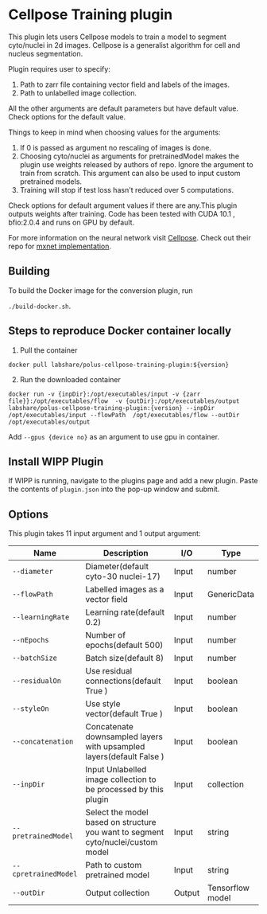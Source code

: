 # Cellpose Training plugin

This plugin lets users Cellpose models to train a model to segment cyto/nuclei in 2d images.
Cellpose is a generalist algorithm for cell and nucleus segmentation.

Plugin requires user to specify:

1. Path to zarr file containing vector field and labels of the images.
2. Path to unlabelled image collection.

All the other arguments are default parameters but have default value. Check options for the default
value.

Things to keep in mind when choosing values for the arguments:

1. If 0 is passed as argument no rescaling of images is done.
2. Choosing cyto/nuclei as arguments for pretrainedModel makes the plugin use weights released
   by authors of repo. Ignore the argument to train from scratch. This argument can also be used to input
   custom pretrained models.
3. Training will stop if test loss hasn't reduced over 5 computations.

Check options for default argument values if there are any.This plugin outputs weights after training. Code has been tested with CUDA 10.1 , bfio:2.0.4 and runs on GPU by default.

For more information on the neural network
visit  [Cellpose](https://www.biorxiv.org/content/10.1101/2020.02.02.931238v1). Check out their repo
for [mxnet implementation](https://github.com/MouseLand/cellpose/tree/master/cellpose).

## Building

To build the Docker image for the conversion plugin, run

`./build-docker.sh`.

## Steps to reproduce Docker container locally

1. Pull the container

`docker pull labshare/polus-cellpose-training-plugin:${version}`

2. Run the downloaded container

`docker run -v {inpDir}:/opt/executables/input -v {zarr file}}:/opt/executables/flow  -v {outDir}:/opt/executables/output labshare/polus-cellpose-training-plugin:{version} --inpDir /opt/executables/input --flowPath  /opt/executables/flow --outDir /opt/executables/output`

Add `--gpus {device no}` as an argument to use gpu in container.

## Install WIPP Plugin

If WIPP is running, navigate to the plugins page and add a new plugin. Paste the contents
of `plugin.json` into the pop-up window and submit.

## Options

This plugin takes 11 input argument and 1 output argument:

| Name          | Description             | I/O    | Type   |
|---------------|-------------------------|--------|--------|
|`--diameter` | Diameter(default cyto-30 nuclei-17) | Input | number |
|`--flowPath` | Labelled images as a vector field | Input | GenericData |
|`--learningRate` | Learning rate(default 0.2) | Input | number |
|`--nEpochs` | Number of epochs(default 500) | Input | number |
|`--batchSize` | Batch size(default 8) |Input | number |
|`--residualOn` | Use residual connections(default True ) | Input | boolean |
|`--styleOn` | Use style vector(default True ) | Input | boolean |
|`--concatenation` | Concatenate downsampled layers with upsampled layers(default False ) | Input | boolean |
| `--inpDir` | Input Unlabelled image collection to be processed by this plugin | Input | collection |
| `--pretrainedModel` | Select the model based on structure you want to segment cyto/nuclei/custom model | Input | string |
| `--cpretrainedModel` | Path to custom pretrained model | Input | string |
| `--outDir` | Output collection | Output | Tensorflow model |










